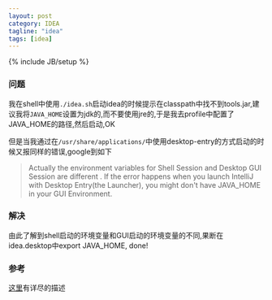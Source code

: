 ```yaml
---
layout: post
category: IDEA 
tagline: "idea"
tags: [idea]
---
```

{% include JB/setup %}
### 问题
我在shell中使用`./idea.sh`启动idea的时候提示在classpath中找不到tools.jar,建议我将`JAVA_HOME`设置为jdk的,而不要使用jre的,于是我去profile中配置了JAVA_HOME的路径,然后启动,OK  

但是当我通过在`/usr/share/applications/`中使用desktop-entry的方式启动的时候又报同样的错误,google到如下
> Actually the environment variables for Shell Session and Desktop GUI Session are different . If the error happens when you launch IntelliJ with Desktop Entry(the Launcher), you might don't have JAVA_HOME in your GUI Environment.

### 解决
由此了解到shell启动的环境变量和GUI启动的环境变量的不同,果断在idea.desktop中export JAVA_HOME, done!

### 参考
[这里](http://askubuntu.com/questions/275965/how-to-list-all-variables-names-and-their-current-values/356973#356973)有详尽的描述

